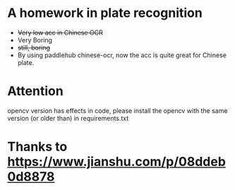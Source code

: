 # A homework in plate recognition
* ~~Very low acc in Chinese OCR~~ <br/>
* Very Boring <br />
* ~~still, boring~~
* By using paddlehub chinese-ocr, now the acc is quite great for Chinese plate.

# Attention
opencv version has effects in code, please install the opencv with the same version (or older than) in requirements.txt
# Thanks to https://www.jianshu.com/p/08ddeb0d8878

